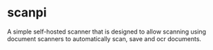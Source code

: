 # scanpi
A simple self-hosted scanner that is designed to allow scanning using document scanners to automatically scan, save and ocr documents.
